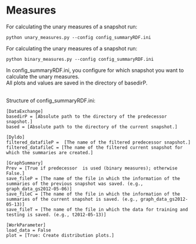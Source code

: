 # Measures
For calculating the unary measures of a snapshot run:
```console
python unary_measures.py --config config_summaryRDF.ini
```
For calculating the unary measures of a snapshot run:
```console
python binary_measures.py --config config_summaryRDF.ini
```
In config_summaryRDF.ini, you configure for which snapshot you want to calculate the unary measures. <br />
All plots and values are saved in the directory of basedirP.  <br /> <br />

Structure of config_summaryRDF.ini:
```
[DataExchange]
basedirP = [Absolute path to the directory of the predecessor snapshot.]
based = [Absolute path to the directory of the current snapshot.]

[Dyldo]
filtered_datafileP =  [The name of the filtered predecessor snapshot.]
filtered_datafileC = [The name of the filtered current snapshot for which the summaries are created.]

[GraphSummary]
Prev = [True if predecessor  is used (binary measures); otherwise False.]
save_fileP = [The name of the file in which the information of the summaries of the previous snapshot was saved. (e.g., graph_data_gs2012-05-06)]
save_fileC = [The name of the file in which the information of the summaries of the current snapshot is saved. (e.g., graph_data_gs2012-05-13)]
save_fileT = [The name of the file in which the data for training and testing is saved. (e.g., t2012-05-13)]

[WorkParameter]
load_data = False
plot = [True: Create distribution plots.]
```
